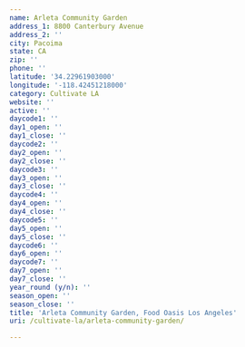 ```yaml
---
name: Arleta Community Garden
address_1: 8800 Canterbury Avenue
address_2: ''
city: Pacoima
state: CA
zip: ''
phone: ''
latitude: '34.22961903000'
longitude: '-118.42451218000'
category: Cultivate LA
website: ''
active: ''
daycode1: ''
day1_open: ''
day1_close: ''
daycode2: ''
day2_open: ''
day2_close: ''
daycode3: ''
day3_open: ''
day3_close: ''
daycode4: ''
day4_open: ''
day4_close: ''
daycode5: ''
day5_open: ''
day5_close: ''
daycode6: ''
day6_open: ''
daycode7: ''
day7_open: ''
day7_close: ''
year_round (y/n): ''
season_open: ''
season_close: ''
title: 'Arleta Community Garden, Food Oasis Los Angeles'
uri: /cultivate-la/arleta-community-garden/

---
```

